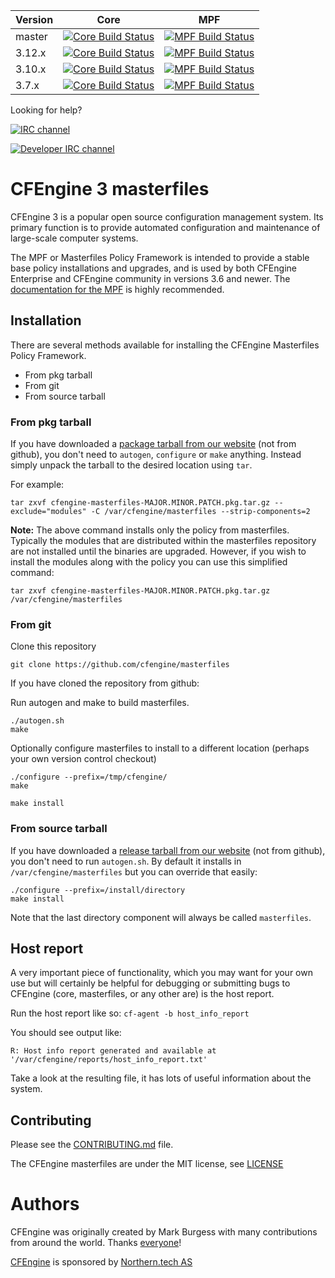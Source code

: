| Version | Core                                                                                                               | MPF                                                                                                                             |
|---------|--------------------------------------------------------------------------------------------------------------------|---------------------------------------------------------------------------------------------------------------------------------|
|  master | [![Core Build Status](https://travis-ci.org/cfengine/core.svg?branch=master)](https://travis-ci.org/cfengine/core) | [![MPF Build Status](https://travis-ci.org/cfengine/masterfiles.svg?branch=master)](https://travis-ci.org/cfengine/masterfiles) |
|  3.12.x | [![Core Build Status](https://travis-ci.org/cfengine/core.svg?branch=3.12.x)](https://travis-ci.org/cfengine/core) | [![MPF Build Status](https://travis-ci.org/cfengine/masterfiles.svg?branch=3.12.x)](https://travis-ci.org/cfengine/masterfiles) |
|  3.10.x | [![Core Build Status](https://travis-ci.org/cfengine/core.svg?branch=3.10.x)](https://travis-ci.org/cfengine/core) | [![MPF Build Status](https://travis-ci.org/cfengine/masterfiles.svg?branch=3.10.x)](https://travis-ci.org/cfengine/masterfiles) |
|   3.7.x | [![Core Build Status](https://travis-ci.org/cfengine/core.svg?branch=3.7.x)](https://travis-ci.org/cfengine/core)  | [![MPF Build Status](https://travis-ci.org/cfengine/masterfiles.svg?branch=3.7.x)](https://travis-ci.org/cfengine/masterfiles)    |

Looking for help?

[![IRC channel](https://kiwiirc.com/buttons/irc.cfengine.com/cfengine.png)](https://kiwiirc.com/client/irc.cfengine.com/#cfengine)

[![Developer IRC channel](https://kiwiirc.com/buttons/irc.freenode.net/cfengine-dev.png)](https://kiwiirc.com/client/irc.cfengine.com/#cfengine-dev)

# CFEngine 3 masterfiles

CFEngine 3 is a popular open source configuration management system. Its primary
function is to provide automated configuration and maintenance of large-scale
computer systems.

The MPF or Masterfiles Policy Framework is intended to provide a stable base
policy installations and upgrades, and is used by both CFEngine Enterprise and
CFEngine community in versions 3.6 and newer.
The
[documentation for the MPF](https://docs.cfengine.com/docs/master/reference-masterfiles-policy-framework.html) is
highly recommended.

## Installation

There are several methods available for installing the CFEngine Masterfiles
Policy Framework.

* From pkg tarball
* From git
* From source tarball

### From pkg tarball

If you have downloaded
a [package tarball from our website](https://cfengine.com/product/community/)
(not from github), you don't need to `autogen`, `configure` or `make` anything.
Instead simply unpack the tarball to the desired location using `tar`.

For example:

```
tar zxvf cfengine-masterfiles-MAJOR.MINOR.PATCH.pkg.tar.gz --exclude="modules" -C /var/cfengine/masterfiles --strip-components=2
```

**Note:** The above command installs only the policy from masterfiles. Typically
the modules that are distributed within the masterfiles repository are not
installed until the binaries are upgraded. However, if you wish to install the modules along with the policy you can use this simplified command:

```
tar zxvf cfengine-masterfiles-MAJOR.MINOR.PATCH.pkg.tar.gz /var/cfengine/masterfiles
```

### From git

Clone this repository

```
git clone https://github.com/cfengine/masterfiles
```

If you have cloned the repository from github:

Run autogen and make to build masterfiles.

```
./autogen.sh
make
```

Optionally configure masterfiles to install to a different location (perhaps your
own version control checkout)

```
./configure --prefix=/tmp/cfengine/
make
```

```
make install
```

### From source tarball

If you have downloaded
a [release tarball from our website](https://cfengine.com/product/community/)
(not from github), you don't need to run `autogen.sh`. By default it installs in
`/var/cfengine/masterfiles` but you can override that easily:

```
./configure --prefix=/install/directory
make install
```

Note that the last directory component will always be called `masterfiles`.

## Host report

A very important piece of functionality, which you may want for your
own use but will certainly be helpful for debugging or submitting bugs
to CFEngine (core, masterfiles, or any other are) is the host report.

Run the host report like so: `cf-agent -b host_info_report`

You should see output like:

```
R: Host info report generated and available at '/var/cfengine/reports/host_info_report.txt'
```

Take a look at the resulting file, it has lots of useful information about the system.

## Contributing

Please see the [CONTRIBUTING.md](CONTRIBUTING.md) file.

The CFEngine masterfiles are under the MIT license, see [LICENSE](LICENSE)

# Authors

CFEngine was originally created by Mark Burgess with many contributions from
around the world. Thanks [everyone](https://github.com/cfengine/core/blob/master/AUTHORS)!

[CFEngine](https://cfengine.com) is sponsored by [Northern.tech AS](https://northern.tech)
